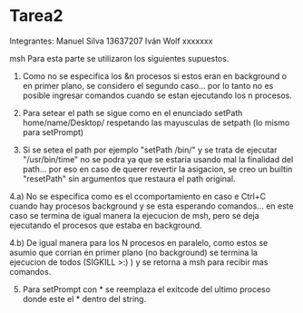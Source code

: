# Tarea2
Integrantes:
Manuel Silva 13637207
Iván Wolf xxxxxxx


msh
Para esta parte se utilizaron los siguientes supuestos.
1) Como no se especifica los &n procesos si estos eran en background o en primer plano, se considero el segundo caso... por lo tanto no es posible ingresar comandos cuando se estan ejecutando los n procesos.

2) Para setear el path se sigue como en el enunciado setPath home/name/Desktop/ respetando las mayusculas de setpath (lo mismo para setPrompt)

3) Si se setea el path por ejemplo "setPath /bin/" y se trata de ejecutar "/usr/bin/time" no se podra ya que se estaria usando mal la finalidad del path... por eso en caso de querer revertir la asigacion, se creo un builtin "resetPath" sin argumentos que restaura el path original.

4.a) No se especifica como es el ccomportamiento en caso e Ctrl+C cuando hay procesos background y se esta esperando comandos... en este caso se termina de igual manera la ejecucion de msh, pero se deja ejecutando el procesos que estaba en background.

4.b) De igual manera para los N procesos en paralelo, como estos se asumio que corrian en primer plano (no background) se termina la ejecucion de todos (SIGKILL >:) ) y se retorna a msh para recibir mas comandos.

5) Para setPrompt con * se reemplaza el exitcode del ultimo proceso donde este el * dentro del string.
